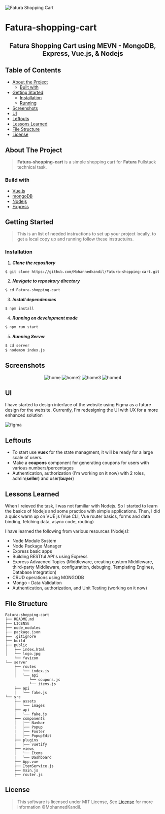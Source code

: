 ![Fatura Shopping Cart](https://user-images.githubusercontent.com/18647990/132025497-c63e8a57-1f6b-40cc-a3b7-3510b45b4e97.png)
# Fatura-shopping-cart
<h2 align="center">Fatura Shopping Cart using MEVN - MongoDB, Express, Vue.js, & Nodejs</h2>


## Table of Contents

- [About the Project](#about-the-project)
  - [Built with](#build-with)
- [Getting Started](#getting-started)
  - [Installation](#installation)
  - [Running](#running)
- [Screenshots](#screenshots)
- [UI](#ui)
- [Leftouts](#leftouts)
- [Lessons Learned](#lessons-learned)
- [File Structure](#file-structure)
- [License](#license)

## About The Project
> **Fatura-shopping-cart** is a simple shopping cart for **Fatura** Fullstack technical task.

### Build with
- [Vue.js](https://vuejs.org/)
- [mongoDB](https://www.mongodb.com/)
- [Nodejs](https://nodejs.org/en/)
- [Express](https://expressjs.com/)


## Getting Started
> This is an list of needed instructions to set up your project locally, to get a local copy up and running follow these instructuins.

### Installation

1. **_Clone the repository_**

```sh
$ git clone https://github.com/Mohannedkandil/Fatura-shopping-cart.git
```
2. **_Navigate to repository directory_**
```sh
$ cd Fatura-shopping-cart
```
3. **_Install dependencies_**

```sh
$ npm install
```
4. **_Running on development mode_**
```sh
$ npm run start
```
5. **_Running Server_**
```sh
$ cd server
$ nodemon index.js
```
## Screenshots

<div align="center">
  
![home](https://user-images.githubusercontent.com/18647990/132264170-bb87070c-45ff-4afa-820b-62b149904261.PNG)
![home2](https://user-images.githubusercontent.com/18647990/132264175-82011f06-ca2a-4397-bf95-9d33677c362f.PNG)
![home3](https://user-images.githubusercontent.com/18647990/132264176-bed08a40-0f9b-4742-a71f-18c1db876966.PNG)
![home4](https://user-images.githubusercontent.com/18647990/132264178-453d4689-7a7b-4184-90bd-7db4b3531ff6.PNG)

</div>


## UI
I have started to design interface of the website using Figma as a future design for the website. Currently, I'm redesigning the UI with UX for a more enhanced solution

![figma](https://user-images.githubusercontent.com/18647990/132265955-e6f9694f-90e5-4ea8-ad9a-cf3cc5811ac5.png)

## Leftouts
- To start use **vuex** for the state managment, it will be ready for a large scale of users.
- Make a **coupons** component for generating coupons for users with various numbers/percentages
- Authentication, authorization (I'm working on it now) with 2 roles, admin(**seller**) and user(**buyer**)


## Lessons Learned
When I reieved the task, I was not familiar with Nodejs. So I started to learn the basics of Nodejs and some practice with simple applications. Then, I did a quick warm up on VUE js (Vue CLI, Vue router basics, forms and data binding, fetching data, async code, routing) 

I have learned the following from various resources (Nodejs):      
- Node Module System 
- Node Package Manager
- Express basic apps
- Building RESTful API's using Express
- Express Advacned Topics (Middleware, creating custom Middleware, third-party Middleware, configuration, debuging, Templating Engines, Database Integration)
- CRUD operations using MONGODB
- Mongo - Data Validation
- Authentication, authorization, and Unit Testing (working on it now)





## File Structure
                                    
    Fatura-shopping-cart
    ├── README.md
    ├── LICENSE
    ├── node_modules
    ├── package.json
    ├── .gitignore
    ├── build
    ├── public
    │   ├── index.html
    │   └── logo.jpg
        └── favicon
    └── server
        ├── routes
        |   └── index.js
        │   └── api
               └── coupons.js
               └── items.js
        ├── api	
        |   └── fake.js	
    └── src
        ├── assets
        │   └── images
        ├── api	
        |   └── fake.js	
        ├── components	
        |   ├── Navbar
        |   ├── Popup
        |   ├── Footer
        |   ├── PopupEdit
        ├── plugins	
        |   ├── vuetify	
        ├── views	
        |   └── Items	
        |   └── Dashboard	
        ├── App.vue	
        ├── ItemService.js	
        ├── main.js
        ├── router.js	

## License

> This software is licensed under MIT License, See [License](https://github.com/AbdallahHemdan/Instanews/blob/master/LICENSE) for more information ©MohannedKandil.

